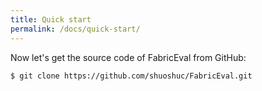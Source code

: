 ```yaml
---
title: Quick start
permalink: /docs/quick-start/
---
```


Now let's get the source code of FabricEval from GitHub:
```bash
$ git clone https://github.com/shuoshuc/FabricEval.git
```
